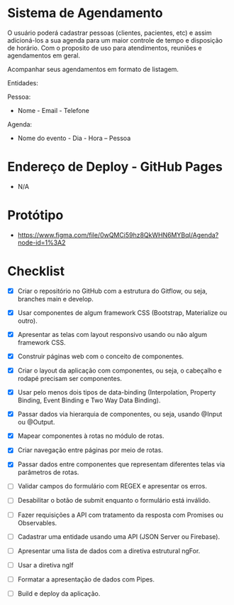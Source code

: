 # Sistema de Agendamento

O usuário poderá cadastrar pessoas (clientes, pacientes, etc) e assim adicioná-los a sua agenda para um maior controle de tempo e disposição de horário. Com o proposito de uso para atendimentos, reuniões e agendamentos em geral.

Acompanhar seus agendamentos em formato de listagem.

Entidades:

Pessoa:

- Nome - Email - Telefone

Agenda:

- Nome do evento - Dia - Hora – Pessoa

# Endereço de Deploy - GitHub Pages

- N/A

# Protótipo

- https://www.figma.com/file/0wQMCi59hz8QkWHN6MYBqI/Agenda?node-id=1%3A2

# Checklist

- [X] Criar o repositório no GitHub com a estrutura do Gitflow, ou seja, branches main e develop.
- [X] Usar componentes de algum framework CSS (Bootstrap, Materialize ou outro).
- [X] Apresentar as telas com layout responsivo usando ou não algum framework CSS.
- [X] Construir páginas web com o conceito de componentes. 
- [X] Criar o layout da aplicação com componentes, ou seja, o cabeçalho e rodapé precisam ser componentes.
- [X] Usar pelo menos dois tipos de data-binding (Interpolation, Property Binding, Event Binding e Two Way Data Binding).
- [X] Passar dados via hierarquia de componentes, ou seja, usando @Input ou @Output.
- [X] Mapear componentes à rotas no módulo de rotas.
- [X] Criar navegação entre páginas por meio de rotas.
- [X] Passar dados entre componentes que representam diferentes telas via parâmetros de rotas. 
- [ ] Validar campos do formulário com REGEX e apresentar os erros.
- [ ] Desabilitar o botão de submit enquanto o formulário está inválido.
- [ ] Fazer requisições a API com tratamento da resposta com Promises ou Observables.
- [ ] Cadastrar uma entidade usando uma API (JSON Server ou Firebase).
- [ ] Apresentar uma lista de dados com a diretiva estrutural ngFor.
- [ ] Usar a diretiva ngIf
- [ ] Formatar a apresentação de dados com Pipes.
- [ ] Build e deploy da aplicação.

